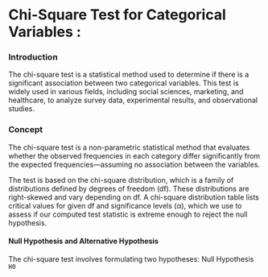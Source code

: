 # Chi-Square Test for Categorical Variables : 
### Introduction
The chi-square test is a statistical method used to determine if there is a significant association between two categorical variables. This test is widely used in various fields, including social sciences, marketing, and healthcare, to analyze survey data, experimental results, and observational studies.

### Concept
The chi-square test is a non-parametric statistical method that evaluates whether the observed frequencies in each category differ significantly from the expected frequencies—assuming no association between the variables.

The test is based on the chi-square distribution, which is a family of distributions defined by degrees of freedom (df). These distributions are right-skewed and vary depending on df. A chi-square distribution table lists critical values for given df and significance levels (α), which we use to assess if our computed test statistic is extreme enough to reject the null hypothesis.

#### Null Hypothesis and Alternative Hypothesis
The chi-square test involves formulating two hypotheses:
Null Hypothesis `H0`
